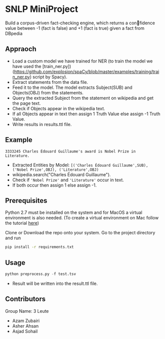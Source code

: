 # SNLP MiniProject 

Build a corpus-driven fact-checking engine, which returns a confidence
value between -1 (fact is false) and +1 (fact is true) given a fact from
DBpedia

## Appraoch
- Load a custom model we have trained for NER (to train the model we have used the [train_ner.py]) (https://github.com/explosion/spaCy/blob/master/examples/training/train_ner.py) script by Spacy).
- Extract statements from the data file.
- Feed it to the model. The model extracts Subject(SUB) and Objects(OBJ) from the statements.
- Query the extracted Subject from the statement on wikipedia and get the page text.
- Check if Objects appear in the wikipedia text.
- If all Objects appear in text then assign 1 Truth Value else assign -1 Truth Value.
- Write results in results.ttl file.

## Example

```
3333245	Charles Édouard Guillaume's award is Nobel Prize in Literature.
```
- Extracted Entities by Model:
`
[('Charles Édouard Guillaume',SUB), ('Nobel Prize',OBJ), ('Literature',OBJ)
`
- wikipedia.search("Charles Édouard Guillaume").
- Check if `'Nobel Prize'` and `'Literature'` occur in text.
- If both occur then assign 1 else assign -1.


## Prerequisites
Python 2.7 must be installed on the system and for MacOS a virtual environment is also needed. (To create a virtual environment on Mac follow the tutorial [here](http://exponential.io/blog/2015/02/10/install-virtualenv-and-virtualenvwrapper-on-mac-os-x/))

Clone or Download the repo onto your system. Go to the project directory and run

```bash
pip install -r requirements.txt
```

## Usage

```python
python preprocess.py -f test.tsv
```
- Result will be written into the result.ttl file.

## Contributors
Group Name: 3 Leute
- Azam Zubairi
- Asher Ahsan
- Asjad Sohail
